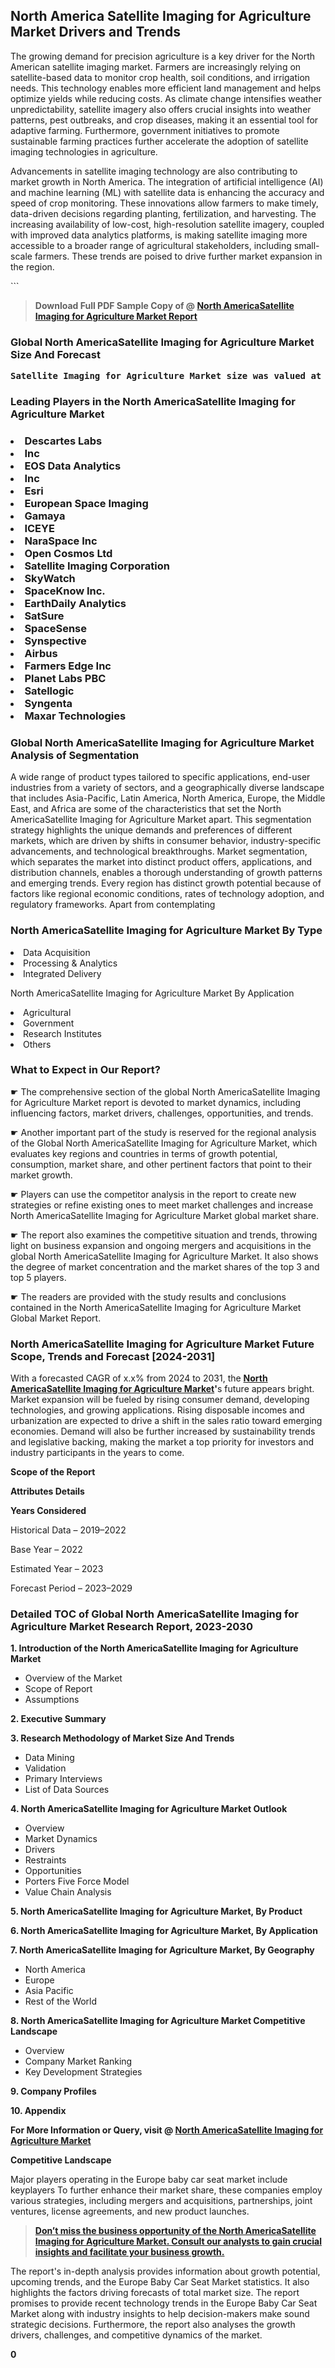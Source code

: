 <p><h2>North America Satellite Imaging for Agriculture Market Drivers and Trends</h2><p>The growing demand for precision agriculture is a key driver for the North American satellite imaging market. Farmers are increasingly relying on satellite-based data to monitor crop health, soil conditions, and irrigation needs. This technology enables more efficient land management and helps optimize yields while reducing costs. As climate change intensifies weather unpredictability, satellite imagery also offers crucial insights into weather patterns, pest outbreaks, and crop diseases, making it an essential tool for adaptive farming. Furthermore, government initiatives to promote sustainable farming practices further accelerate the adoption of satellite imaging technologies in agriculture.</p><p>Advancements in satellite imaging technology are also contributing to market growth in North America. The integration of artificial intelligence (AI) and machine learning (ML) with satellite data is enhancing the accuracy and speed of crop monitoring. These innovations allow farmers to make timely, data-driven decisions regarding planting, fertilization, and harvesting. The increasing availability of low-cost, high-resolution satellite imagery, coupled with improved data analytics platforms, is making satellite imaging more accessible to a broader range of agricultural stakeholders, including small-scale farmers. These trends are poised to drive further market expansion in the region.</p>```</p><blockquote id="" class=""><strong>Download Full PDF Sample Copy of @&nbsp;<a href="https://www.verifiedmarketreports.com/download-sample/?rid=314198&utm_source=GitHub-Jan&utm_medium=263" target="_blank">North AmericaSatellite Imaging for Agriculture Market Report</a>&nbsp;&nbsp;</strong></blockquote><h3 id="" class=""><strong>Global&nbsp;North AmericaSatellite Imaging for Agriculture Market Size And Forecast</strong></h3><pre class="reader-text-block__code-block"><strong>Satellite Imaging for Agriculture Market size was valued at USD 3.4 Billion in 2022 and is projected to reach USD 10.5 Billion by 2030, growing at a CAGR of 15.4% from 2024 to 2030.</strong></pre><h3 id="" class="">Leading Players in the&nbsp;North AmericaSatellite Imaging for Agriculture Market</h3><h3 class=""></Li><Li>Descartes Labs</Li><Li> Inc</Li><Li> EOS Data Analytics</Li><Li>Inc</Li><Li> Esri</Li><Li> European Space Imaging</Li><Li> Gamaya</Li><Li> ICEYE</Li><Li> NaraSpace Inc</Li><Li> Open Cosmos Ltd</Li><Li> Satellite Imaging Corporation</Li><Li> SkyWatch</Li><Li> SpaceKnow Inc.</Li><Li> EarthDaily Analytics</Li><Li> SatSure</Li><Li> SpaceSense</Li><Li> Synspective</Li><Li> Airbus</Li><Li> Farmers Edge Inc</Li><Li> Planet Labs PBC</Li><Li> Satellogic</Li><Li> Syngenta</Li><Li> Maxar Technologies</h3><h3 id="" class="">Global&nbsp;North AmericaSatellite Imaging for Agriculture Market Analysis of Segmentation</h3><p id="" class="">A wide range of product types tailored to specific applications, end-user industries from a variety of sectors, and a geographically diverse landscape that includes Asia-Pacific, Latin America, North America, Europe, the Middle East, and Africa are some of the characteristics that set the North AmericaSatellite Imaging for Agriculture Market apart. This segmentation strategy highlights the unique demands and preferences of different markets, which are driven by shifts in consumer behavior, industry-specific advancements, and technological breakthroughs. Market segmentation, which separates the market into distinct product offers, applications, and distribution channels, enables a thorough understanding of growth patterns and emerging trends. Every region has distinct growth potential because of factors like regional economic conditions, rates of technology adoption, and regulatory frameworks. Apart from contemplating</p><h3 id="" class="">North AmericaSatellite Imaging for Agriculture Market&nbsp;By Type</h3><p></Li><Li>Data Acquisition</Li><Li> Processing & Analytics</Li><Li> Integrated Delivery</p><div class="" data-test-id=""><p>North AmericaSatellite Imaging for Agriculture Market&nbsp;By Application</p></div><p class=""></Li><Li>Agricultural</Li><Li> Government</Li><Li> Research Institutes</Li><Li> Others</p><div class="" data-test-id=""><h3><span class="">What to Expect in Our Report?</span></h3></div><div class="" data-test-id=""><p><span class="">☛ The comprehensive section of the global North AmericaSatellite Imaging for Agriculture Market report is devoted to market dynamics, including influencing factors, market drivers, challenges, opportunities, and trends.</span></p></div><div class="" data-test-id=""><p><span class="">☛ Another important part of the study is reserved for the regional analysis of the Global North AmericaSatellite Imaging for Agriculture Market, which evaluates key regions and countries in terms of growth potential, consumption, market share, and other pertinent factors that point to their market growth.</span></p></div><div class="" data-test-id=""><p><span class="">☛ Players can use the competitor analysis in the report to create new strategies or refine existing ones to meet market challenges and increase North AmericaSatellite Imaging for Agriculture Market global market share.</span></p></div><div class="" data-test-id=""><p><span class="">☛ The report also examines the competitive situation and trends, throwing light on business expansion and ongoing mergers and acquisitions in the global North AmericaSatellite Imaging for Agriculture Market. It also shows the degree of market concentration and the market shares of the top 3 and top 5 players.</span></p></div><div class="" data-test-id=""><p><span class="">☛ The readers are provided with the study results and conclusions contained in the North AmericaSatellite Imaging for Agriculture Market Global Market Report.</span></p></div><div class="" data-test-id=""><h3><span class="">North AmericaSatellite Imaging for Agriculture Market Future Scope, Trends and Forecast [2024-2031]</span></h3></div><div class="" data-test-id=""><p><span class="">With a forecasted CAGR of x.x% from 2024 to 2031, the <strong><a href="https://www.verifiedmarketreports.com/download-sample/?rid=314198&utm_source=GitHub-Jan&utm_medium=263" target="_blank">North AmericaSatellite Imaging for Agriculture Market</a>'</strong>s future appears bright. Market expansion will be fueled by rising consumer demand, developing technologies, and growing applications. Rising disposable incomes and urbanization are expected to drive a shift in the sales ratio toward emerging economies. Demand will also be further increased by sustainability trends and legislative backing, making the market a top priority for investors and industry participants in the years to come.</span></p><p id="ember66" class="ember-view reader-text-block__paragraph"><strong>Scope of the Report</strong></p><p id="ember67" class="ember-view reader-text-block__paragraph"><strong>Attributes Details</strong></p><p id="ember68" class="ember-view reader-text-block__paragraph"><strong>Years Considered</strong></p><p id="ember69" class="ember-view reader-text-block__paragraph">Historical Data &ndash; 2019&ndash;2022</p><p id="ember70" class="ember-view reader-text-block__paragraph">Base Year &ndash; 2022</p><p id="ember71" class="ember-view reader-text-block__paragraph">Estimated Year &ndash; 2023</p><p id="ember72" class="ember-view reader-text-block__paragraph">Forecast Period &ndash; 2023&ndash;2029</p></div><h3 id="" class="">Detailed TOC of Global North AmericaSatellite Imaging for Agriculture Market Research Report, 2023-2030</h3><p id="" class=""><strong>1. Introduction of the North AmericaSatellite Imaging for Agriculture Market</strong></p><ul><li>Overview of the Market</li><li>Scope of Report</li><li>Assumptions</li></ul><p id="" class=""><strong>2. Executive Summary</strong></p><p id="" class=""><strong>3. Research Methodology of Market Size And Trends</strong></p><ul><li>Data Mining</li><li>Validation</li><li>Primary Interviews</li><li>List of Data Sources</li></ul><p id="" class=""><strong>4. North AmericaSatellite Imaging for Agriculture Market Outlook</strong></p><ul><li>Overview</li><li>Market Dynamics</li><li>Drivers</li><li>Restraints</li><li>Opportunities</li><li>Porters Five Force Model</li><li>Value Chain Analysis</li></ul><p id="" class=""><strong>5. North AmericaSatellite Imaging for Agriculture Market, By Product</strong></p><p id="" class=""><strong>6. North AmericaSatellite Imaging for Agriculture Market, By Application</strong></p><p id="" class=""><strong>7. North AmericaSatellite Imaging for Agriculture Market, By Geography</strong></p><ul><li>North America</li><li>Europe</li><li>Asia Pacific</li><li>Rest of the World</li></ul><p id="" class=""><strong>8. North AmericaSatellite Imaging for Agriculture Market Competitive Landscape</strong></p><ul><li>Overview</li><li>Company Market Ranking</li><li>Key Development Strategies</li></ul><p id="" class=""><strong>9. Company Profiles</strong></p><p id="" class=""><strong>10. Appendix</strong></p><p><strong>For More Information or Query, visit&nbsp;@ <a href="https://www.verifiedmarketreports.com/product/satellite-imaging-for-agriculture-market/" target="_blank">North AmericaSatellite Imaging for Agriculture Market</a></strong></p><p id="ember61" class="ember-view reader-text-block__paragraph"><strong>Competitive Landscape</strong></p><p id="ember62" class="ember-view reader-text-block__paragraph">Major players operating in the Europe baby car seat market include keyplayers To further enhance their market share, these companies employ various strategies, including mergers and acquisitions, partnerships, joint ventures, license agreements, and new product launches.</p><blockquote id="ember63" class="ember-view reader-text-block__blockquote"><strong><a href="https://www.verifiedmarketreports.com/download-sample/?rid=314198&utm_source=GitHub-Jan&utm_medium=263" target="_blank">Don&rsquo;t miss the business opportunity of the North AmericaSatellite Imaging for Agriculture Market. Consult our analysts to gain crucial insights and facilitate your business growth.</a></strong></blockquote><p id="ember64" class="ember-view reader-text-block__paragraph">The report's in-depth analysis provides information about growth potential, upcoming trends, and the Europe Baby Car Seat Market statistics. It also highlights the factors driving forecasts of total market size. The report promises to provide recent technology trends in the Europe Baby Car Seat Market along with industry insights to help decision-makers make sound strategic decisions. Furthermore, the report also analyses the growth drivers, challenges, and competitive dynamics of the market.</p><p class="ember-view reader-text-block__paragraph"><strong>0</strong></p>
